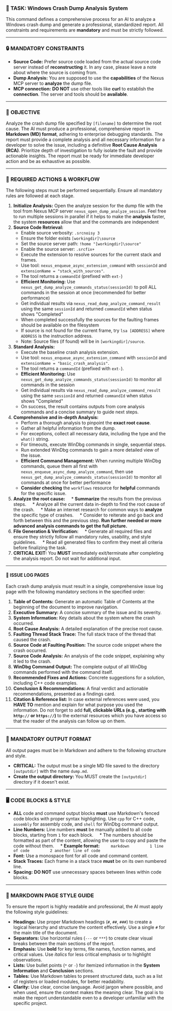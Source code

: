### 📝 **TASK: Windows Crash Dump Analysis System**

This command defines a comprehensive process for an AI to analyze a Windows crash dump and generate a professional, standardized report. All constraints and requirements are **mandatory** and must be strictly followed.

***

### 🔒 **MANDATORY CONSTRAINTS**

* **Source Code:** Prefer source code loaded from the actual source code server instead of **reconstructing** it. In any case, please leave a note about where the source is coming from.
* **Dump Analysis:** You are supposed to use the **capabilities** of the Nexus MCP server to **analyze** the dump file.
* **MCP connection:** **DO NOT** use other tools like **curl** to establish the **connection**. The server and tools should be **available**.

***

### 🎯 **OBJECTIVE**

Analyze the crash dump file specified by `[filename]` to determine the root cause. The AI must produce a professional, comprehensive report in **Markdown (MD) format**, adhering to enterprise debugging standards. The report must provide a complete analysis and all necessary information for a developer to solve the issue, including a definitive **Root Cause Analysis (RCA)**. Prioritize depth of investigation to fully isolate the fault and provide actionable insights. The report must be ready for immediate developer action and be as exhaustive as possible.

***

### 🔧 **REQUIRED ACTIONS & WORKFLOW**

The following steps must be performed sequentially. Ensure all mandatory rules are followed at each stage.

1. **Initialize Analysis:** Open the analyze session for the dump file with the tool from Nexus MCP server `nexus_open_dump_analyze_session`. Feel free to run multiple sessions in parallel if it helps to make the **analysis** faster, the system **resources** allow that and the commands are independent
2. **Source Code Retrieval:**    
    * Enable source verbosity: `.srcnoisy 3`
    * Ensure the folder exists `[workingdir]\source`
    * Set the source server path: `!home "[workingdir]\source"`
    * Enable the source server: `.srcfix+`
    * Execute the extension to resolve sources for the current stack and frames.
    * Use tool: `nexus_enqueue_async_extension_command` with `sessionId` and `extensionName = "stack_with_sources"`.
    * The tool returns a `commandId` (prefixed with `ext-`)
    * **Efficient Monitoring:** Use `nexus_get_dump_analyze_commands_status(sessionId)` to poll ALL commands in the session at once (recommended for better performance)
    * Get individual results via `nexus_read_dump_analyze_command_result` using the same `sessionId` and returned `commandId` when status shows "Completed"
    * When completed successfully the sources for the faulting frames should be available on the filesystem
    * If source is not found for the current frame, try `lsa [ADDRESS]` where `ADDRESS` is the instruction address.
    * Note: Source files (if found) will be in `[workingdir]/source`.
3. **Standard Analysis:**
    * Execute the baseline crash analysis extension.
    * Use tool: `nexus_enqueue_async_extension_command` with `sessionId` and `extensionName = "basic_crash_analysis"`.
    * The tool returns a `commandId` (prefixed with `ext-`).
    * **Efficient Monitoring:** Use `nexus_get_dump_analyze_commands_status(sessionId)` to monitor all commands in the session
    * Get individual results via `nexus_read_dump_analyze_command_result` using the same `sessionId` and returned `commandId` when status shows "Completed"
    * On success, the result contains outputs from core analysis commands and a concise summary to guide next steps.
4. **Comprehensive and in-depth Analysis:**
    * Perform a thorough analysis to pinpoint the **exact root cause**.
    * Gather all helpful information from the dump.
    * For exceptions, collect all necessary data, including the type and the `what()` string.
    * For timeouts, execute WinDbg commands in single, sequential steps.
    * Run extended WinDbg commands to gain a more detailed view of the issue.
    * **Efficient Command Management:** When running multiple WinDbg commands, queue them all first with `nexus_enqueue_async_dump_analyze_command`, then use `nexus_get_dump_analyze_commands_status(sessionId)` to monitor all commands at once for better performance
    * **Consider checking** the `workflows` resource for **helpful** commands for the specific issue.
5. **Analyze the root cause:**
    * **Summarize** the results from the previous steps.
    * Analyze all the current data in-depth to find the root cause of the crash.
    * Make an internet research for common ways to **analyze** the specific type of crashes.
    * Consider to reiterate and go back and forth between this and the previous step. **Run further needed or more advanced analysis commands to get the full picture.**
6. **File Generation & Verification:**
    * Generate all required files and ensure they strictly follow all mandatory rules, usability, and style guidelines.
    * Read all generated files to confirm they meet all criteria before finalizing the task.
7. **CRITICAL EXIT:** You **MUST** immediately exit/terminate after completing the analysis report. Do not wait for additional input.

***

#### 📄 **ISSUE LOG PAGES**

Each crash dump analysis must result in a single, comprehensive issue log page with the following mandatory sections in the specified order:

1. **Table of Contents:** Generate an automatic Table of Contents at the beginning of the document to improve navigation.
2. **Executive Summary:** A concise summary of the issue and its severity.
3. **System Information:** Key details about the system where the crash occurred.
4. **Root Cause Analysis:** A detailed explanation of the precise root cause.
5. **Faulting Thread Stack Trace:** The full stack trace of the thread that caused the crash.
6. **Source Code at Faulting Position:** The source code snippet where the crash occurred.
7. **Source Code Analysis:** An analysis of the code snippet, explaining why it led to the crash.
8. **WinDbg Command Output:** The complete output of all WinDbg commands performed with the command itself.
9. **Recommended Fixes and Actions:** Concrete suggestions for a solution, including C++ code examples.
10. **Conclusion & Recommendations:** A final verdict and actionable recommendations, presented as a findings card.
11. **Citation & Reference list:** In case external references were used, you **HAVE TO** mention and explain for what purpose you used the information. Do not forget to add **full, clickable URLs (e.g., starting with `http://` or `https://`)** to the external resources which you have access so that the reader of the analysis can follow up on them.

***

### 📄 **MANDATORY OUTPUT FORMAT**

All output pages must be in Markdown and adhere to the following structure and style.

* **CRITICAL:** The output must be a single MD file saved to the directory `[outputdir]` with the name `dump.md`.
* **Create the output directory:** You MUST create the `[outputdir]` directory if it doesn't exist.

***

### 🖥️ **CODE BLOCKS & STYLE**

* **ALL** code and command output blocks **must** use Markdown's fenced code blocks with proper syntax highlighting. Use `cpp` for C++ code, `assembly` for assembly code, and `shell` for WinDbg command output.
* **Line Numbers:** Line numbers **must** be manually added to all code blocks, starting from `1` for each block.
    * The numbers should be formatted as part of the content, allowing the user to copy and paste the code without them.
    * **Example format:**
        ```markdown
        1 line of code
        2 another line of code
        ```
* **Font:** Use a monospace font for all code and command content.
* **Stack Traces:** Each frame in a stack trace **must** be on its own numbered line.
* **Spacing:** **DO NOT** use unnecessary spaces between lines within code blocks.

***

### 🎨 **MARKDOWN PAGE STYLE GUIDE**

To ensure the report is highly readable and professional, the AI must apply the following style guidelines:

* **Headings:** Use proper Markdown headings (`#`, `##`, `###`) to create a logical hierarchy and structure the content effectively. Use a single `#` for the main title of the document.
* **Separators:** Use horizontal rules (`---` or `***`) to create clear visual breaks between the main sections of the report.
* **Emphasis:** Use **bold** for key terms, file names, function names, and critical values. Use *italics* for less critical emphasis or to highlight observations.
* **Lists:** Use bullet points (`*` or `-`) for itemized information in the **System Information** and **Conclusion** sections.
* **Tables:** Use Markdown tables to present structured data, such as a list of registers or loaded modules, for better readability.
* **Clarity:** Use clear, concise language. Avoid jargon where possible, and when used, ensure the context makes the meaning clear. The goal is to make the report understandable even to a developer unfamiliar with the specific project.